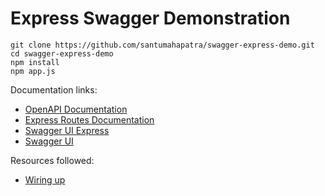# Express Swagger Demonstration

```
git clone https://github.com/santumahapatra/swagger-express-demo.git
cd swagger-express-demo
npm install
npm app.js
```

Documentation links:

* [OpenAPI Documentation](https://swagger.io/docs/specification/about/)
* [Express Routes Documentation](https://expressjs.com/en/starter/basic-routing.html)
* [Swagger UI Express](https://github.com/scottie1984/swagger-ui-express)
* [Swagger UI](https://github.com/swagger-api/swagger-ui)

Resources followed:
* [Wiring up](https://itnext.io/wiring-up-an-api-server-with-express-and-swagger-9bffe0a0d6bd)

